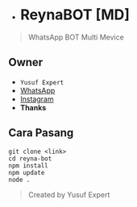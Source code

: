- # ReynaBOT [MD]
> WhatsApp BOT Multi Mevice

## Owner
- `Yusuf Expert`
- [WhatsApp](wa.me/6283873115706)
- [Instagram](instagram.com/yusuf.expert)
- **Thanks**

## Cara Pasang
```
git clone <link>
cd reyna-bot
npm install
npm update
node .
```
> Created by Yusuf Expert
